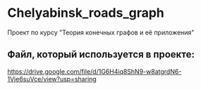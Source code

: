 # Chelyabinsk_roads_graph
Проект по курсу "Теория конечных графов и её приложения"

## Файл, который используется в проекте: 
https://drive.google.com/file/d/1G6H4iq8ShN9-w8atgrdN6-1Vje6suVce/view?usp=sharing